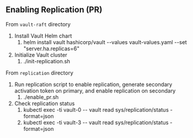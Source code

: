## Enabling Replication (PR) 

From `vault-raft` directory

1. Install Vault Helm chart
   1. helm install vault hashicorp/vault --values vault-values.yaml --set "server.ha.replicas=6"
2. Initialize Vault cluster
   1. ./init-replication.sh

From `replication` directory

1. Run replication script to enable replication, generate secondary activation token on primary, and enable replication on secondary
   1. ./enable_pr.sh
2. Check replication status
   1. kubectl exec -ti vault-0 -- vault read sys/replication/status -format=json
   2. kubectl exec -ti vault-3 -- vault read sys/replication/status -format=json
